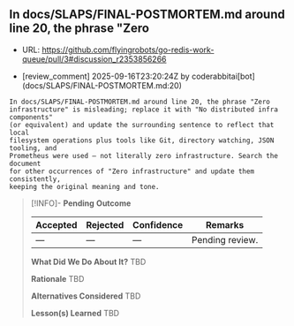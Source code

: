 ## In docs/SLAPS/FINAL-POSTMORTEM.md around line 20, the phrase "Zero

- URL: https://github.com/flyingrobots/go-redis-work-queue/pull/3#discussion_r2353856266

- [review_comment] 2025-09-16T23:20:24Z by coderabbitai[bot] (docs/SLAPS/FINAL-POSTMORTEM.md:20)

```text
In docs/SLAPS/FINAL-POSTMORTEM.md around line 20, the phrase "Zero
infrastructure" is misleading; replace it with "No distributed infra components"
(or equivalent) and update the surrounding sentence to reflect that local
filesystem operations plus tools like Git, directory watching, JSON tooling, and
Prometheus were used — not literally zero infrastructure. Search the document
for other occurrences of "Zero infrastructure" and update them consistently,
keeping the original meaning and tone.
```

> [!INFO]- **Pending**
> **Outcome**
> 
> | Accepted | Rejected | Confidence | Remarks |
> |----------|----------|------------|---------|
> | — | — | — | Pending review. |
>
> **What Did We Do About It?**
> TBD
>
> **Rationale**
> TBD
>
> **Alternatives Considered**
> TBD
>
> **Lesson(s) Learned**
> TBD
